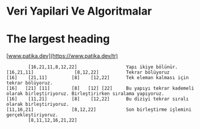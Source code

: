 # Veri Yapilari Ve Algoritmalar
# The largest heading
[www.patika.dev](https://www.patika.dev/tr)



            [16,21,11,8,12,22]                  Yapı ikiye bölünür.
    [16,21,11]               [8,12,22]          Tekrar bölüyoruz
    [16]    [21,11]         [8]    [12,22]      Tek eleman kalması için tekrar bölüyoruz.
    [16]   [21] [11]        [8]   [12] [22]     Bu yapıyı tekrar kademeli olarak birleştiriyoruz. Birleştirirken sıralama yapıyoruz.
    [16]    [11,21]         [8]    [12,22]      Bu diziyi tekrar sıralı olarak birleştiriyoruz.
    [11,16,21]              [8,12,22]           Son birleştirme işlemini gerçekleştiriyoruz.
            [8,11,12,16,21,22]
